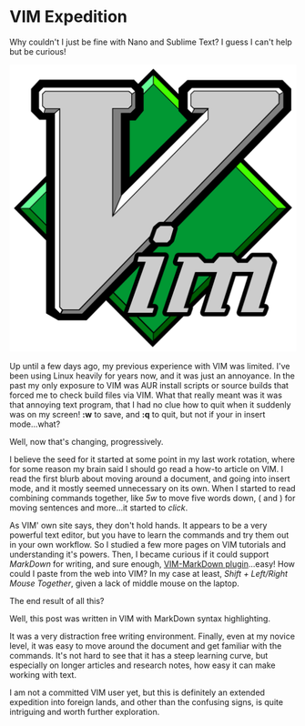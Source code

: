 # VIM Expedition


Why couldn't I just be fine with Nano and Sublime Text? I guess I can't help but be curious!

![VIM Logo](/2019-05-08-VIMLogo.png)

Up until a few days ago, my previous experience with VIM was limited. I've been using Linux heavily for years now, and it was just an annoyance. In the past my only exposure to VIM was AUR install scripts or source builds that forced me to check build files via VIM. What that really meant was it was that annoying text program, that I had no clue how to quit when it suddenly was on my screen! **:w** to save, and **:q** to quit, but not if your in insert mode...what?
<!--more-->
Well, now that's changing, progressively.

I believe the seed for it started at some point in my last work rotation, where for some reason my brain said I should go read a how-to article on VIM. I read the first blurb about moving around a document, and going into insert mode, and it mostly seemed unnecessary on its own. When I started to read combining commands together, like *5w* to move five words down, ( and ) for moving sentences and more...it started to *click*. 

As VIM' own site says, they don't hold hands. It appears to be a very powerful text editor, but you have to learn the commands and try them out in your own workflow. So I studied a few more pages on VIM tutorials and understanding it's powers. Then, I became curious if it could support *MarkDown* for writing, and sure enough, [VIM-MarkDown plugin](https://github.com/plasticboy/vim-markdown)...easy! How could I paste from the web into VIM? In my case at least, *Shift + Left/Right Mouse Together*, given a lack of middle mouse on the laptop. 

The end result of all this?

Well, this post was written in VIM with MarkDown syntax highlighting. 

It was a very distraction free writing environment. Finally, even at my novice level, it was easy to move around the document and get familiar with the commands. It's not hard to see that it has a steep learning curve, but especially on longer articles and research notes, how easy it can make working with text.

I am not a committed VIM user yet, but this is definitely an extended expedition into foreign lands, and other than the confusing signs, is quite intriguing and worth further exploration.

